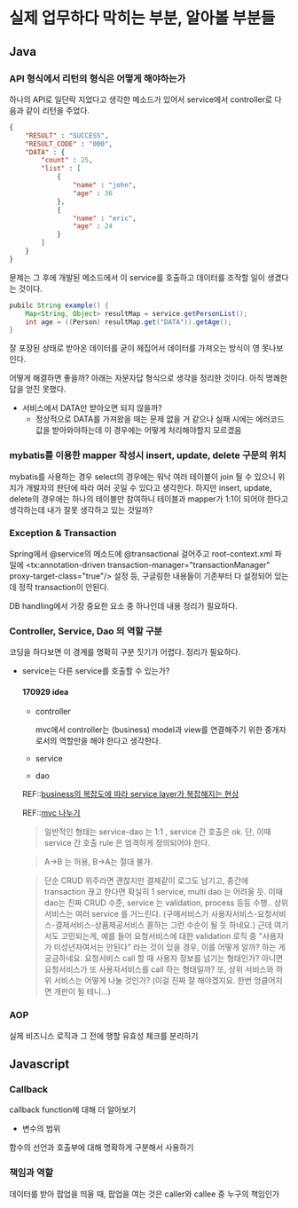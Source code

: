 # 실제 업무하다 막히는 부분, 알아볼 부분들

## Java

### API 형식에서 리턴의 형식은 어떻게 해야하는가

하나의 API로 일단락 지었다고 생각한 메소드가 있어서 service에서 controller로 다음과 같이 리턴을 주었다.

```json
{
	"RESULT" : "SUCCESS",
	"RESULT_CODE" : "000",
	"DATA" : {
		"count" : 25,
		"list" : [
			{
				"name" : "john",
				"age" : 36
			},
			{
				"name" : "eric",
				"age" : 24
			}
		]
	}
}

```

문제는 그 후에 개발된 메소드에서 이 service를 호출하고 데이터를 조작할 일이 생겼다는 것이다.

```Java
pubilc String example() {
	Map<String, Object> resultMap = service.getPersonList();
	int age = ((Person) resultMap.get("DATA")).getAge();
}
```

잘 포장된 상태로 받아온 데이터를 굳이 헤집어서 데이터를 가져오는 방식이 영 못나보인다.

어떻게 해결하면 좋을까? 아래는 자문자답 형식으로 생각을 정리한 것이다. 아직 명쾌한 답을 얻진 못했다.

* 서비스에서 DATA만 받아오면 되지 않을까?
	* 정상적으로 DATA를 가져왔을 때는 문제 없을 거 같으나 실패 시에는 에러코드 값을 받아와야하는데 이 경우에는 어떻게 처리해야할지 모르겠음

### mybatis를 이용한 mapper 작성시 insert, update, delete 구문의 위치

mybatis를 사용하는 경우 select의 경우에는 워낙 여러 테이블이 join 될 수 있으니 위치가 개발자의 판단에 따라 여러 곳일 수 있다고 생각한다. 하지만 insert, update, delete의 경우에는 하나의 테이블만 참여하니 테이블과 mapper가 1:1이 되어야 한다고 생각하는데 내가 잘못 생각하고 있는 것일까?


### Exception & Transaction

Spring에서 @service의 메소드에 @transactional 걸어주고 root-context.xml 파일에 <tx:annotation-driven transaction-manager="transactionManager" proxy-target-class="true"/> 설정 등, 구글링한 내용들이 기존부터 다 설정되어 있는데 정작 transaction이 안된다.

DB handling에서 가장 중요한 요소 중 하나인데 내용 정리가 필요하다.


### Controller, Service, Dao 의 역할 구분

코딩을 하다보면 이 경계를 명확히 구분 짓기가 어렵다. 정리가 필요하다.
* service는 다른 service를 호출할 수 있는가?

	#### 170929 idea
	- controller

		mvc에서 controller는 (business) model과 view를 연결해주기 위한 중개자로서의 역할만을 해야 한다고 생각한다.

	- service

	- dao

	REF::[business의 복잡도에 따라 service layer가 복잡해지는 현상](https://slipp.net/questions/386)

	REF::[mvc 나누기](http://egloos.zum.com/zeous/v/2087967)

	> 일반적인 형태는 service-dao 는 1:1 , service 간 호출은 ok. 단, 이때 service 간 호출 rule 은 엄격하게 정의되어야 한다.

	> A->B 는 허용, B->A는 절대 불가.

	> 단순 CRUD 위주라면 괜찮지만 결제같이 로그도 남기고, 중간에 transaction 끊고 한다면 확실히 1 service, multi dao 는 어려울 듯. 이때 dao는 진짜 CRUD 수준, service 는 validation, process 등등 수행.. 상위 서비스는 여러 service 를 거느린다. (구매서비스가 사용자서비스-요청서비스-결제서비스-상품제공서비스 콜하는 그런 수순이 될 듯 하네요.)
근데 여기서도 고민되는게, 예를 들어 요청서비스에 대한 validation 로직 중 "사용자가 미성년자여서는 안된다" 라는 것이 있을 경우, 이를 어떻게 알까? 하는 게 궁금하네요. 요청서비스 call 할 때 사용자 정보를 넘기는 형태인가? 아니면 요청서비스가 또 사용자서비스를 call 하는 형태일까? 또, 상위 서비스와 하위 서비스는 어떻게 나눌 것인가? (이걸 진짜 잘 해야겠지요. 한번 엉클어지면 개판이 될 테니...)


### AOP

실제 비즈니스 로직과 그 전에 행할 유효성 체크를 분리하기



## Javascript

### Callback

callback function에 대해 더 알아보기
* 변수의 범위

함수의 선언과 호출부에 대해 명확하게 구분해서 사용하기

### 책임과 역할
데이터를 받아 팝업을 띄울 때, 팝업을 여는 것은 caller와 callee 중 누구의 책임인가
